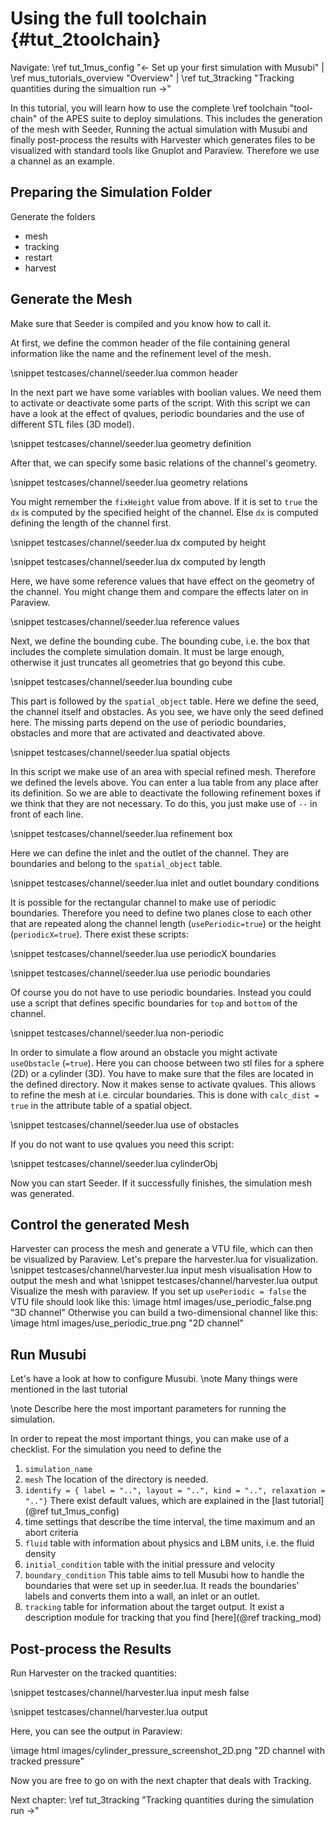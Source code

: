 Using the full toolchain {#tut_2toolchain}
========

Navigate: \ref tut_1mus_config "&larr; Set up your first simulation with Musubi"
| \ref mus_tutorials_overview "Overview"
| \ref tut_3tracking "Tracking quantities during the simualtion run &rarr;"

In this tutorial, you will learn how to use the complete \ref toolchain "tool-chain" of the APES suite to deploy
simulations. This includes the generation of the mesh with Seeder, 
Running the actual simulation with Musubi and finally post-process the results with Harvester
which generates files to be visualized with standard tools like Gnuplot and Paraview.
Therefore we use a channel as an example.

## Preparing the Simulation Folder ##

Generate the folders
* mesh
* tracking
* restart
* harvest


## Generate the Mesh ##

Make sure that Seeder is compiled and you know how to call it.

At first, we define the common header of the file containing general information like the name and
the refinement level of the mesh. 

\snippet testcases/channel/seeder.lua common header

In the next part we have some variables with boolian values. We need them to activate or deactivate 
some parts of the script. With this script we can have a look at the effect of qvalues, periodic boundaries
and the use of different STL files (3D model).  

\snippet testcases/channel/seeder.lua geometry definition

After that, we can specify some basic relations of the channel's geometry.

\snippet testcases/channel/seeder.lua geometry relations

You might remember the `fixHeight` value from above. If it is set to `true` the `dx` is computed by
the specified height of the channel. Else `dx` is computed defining the length of the channel first.

\snippet testcases/channel/seeder.lua dx computed by height

\snippet testcases/channel/seeder.lua dx computed by length

Here, we have some reference values that have effect on the geometry of the channel. 
You might change them and compare the effects later on in Paraview.

\snippet testcases/channel/seeder.lua reference values

Next, we define the bounding cube. 
The bounding cube, i.e. the box that includes the complete simulation domain.
It must be large enough, otherwise it just truncates all geometries that go beyond this cube.

\snippet testcases/channel/seeder.lua bounding cube

This part is followed by the `spatial_object` table. Here we define the seed, the channel itself
and obstacles. As you see, we have only the seed defined here. The missing parts depend on the use of 
periodic boundaries, obstacles and more that are activated and deactivated above.

\snippet testcases/channel/seeder.lua spatial objects

In this script we make use of an area with special refined mesh. Therefore we defined the levels above.
You can enter a lua table from any place after its definition. So we are able to deactivate
the following refinement boxes if we think that they are not necessary. To do this, you just make use of `--`
in front of each line.

\snippet testcases/channel/seeder.lua refinement box

Here we can define the inlet and the outlet of the channel. They are boundaries and belong to 
the `spatial_object` table. 

\snippet testcases/channel/seeder.lua inlet and outlet boundary conditions

It is possible for the rectangular channel to make use of periodic boundaries. Therefore you need to define 
two planes close to each other that are repeated along the channel length (`usePeriodic=true`) or the height
(`periodicX=true`). There exist these scripts:

\snippet testcases/channel/seeder.lua use periodicX boundaries

\snippet testcases/channel/seeder.lua use periodic boundaries

Of course you do not have to use periodic boundaries. Instead you could use a script that defines specific
boundaries for `top` and `bottom` of the channel. 

\snippet testcases/channel/seeder.lua non-periodic

In order to simulate a flow around an obstacle you might activate `useObstacle` (`=true`). Here you can choose
between two stl files for a sphere (2D) or a cylinder (3D). You have to make sure that the files are located in the 
defined directory. Now it makes sense to activate qvalues. This allows to refine the mesh at i.e. circular
boundaries. This is done with `calc_dist = true` in the attribute table of a spatial object.

\snippet testcases/channel/seeder.lua use of obstacles

If you do not want to use qvalues you need this script:

\snippet testcases/channel/seeder.lua cylinderObj

Now you can start Seeder. If it successfully finishes, the simulation mesh was generated.

## Control the generated Mesh ##

Harvester can process the mesh and generate a VTU file, which can then be visualized by Paraview.
Let's prepare the harvester.lua for visualization.
\snippet testcases/channel/harvester.lua input mesh visualisation
How to output the mesh and what
\snippet testcases/channel/harvester.lua output
Visualize the mesh with paraview. If you set up `usePeriodic = false` the VTU file should look like this:
\image html images/use_periodic_false.png "3D channel"
Otherwise you can build a two-dimensional channel like this:
\image html images/use_periodic_true.png "2D channel"

## Run Musubi ##

Let's have a look at how to configure Musubi. 
\note Many things were mentioned in the last tutorial

\note Describe here the most important parameters for running the simulation.


In order to repeat the most important things, you can make use of a checklist. 
For the simulation you need to define the 
  1. `simulation_name`
  2. `mesh` The location of the directory is needed.
  3. `identify = { label = "..", layout = "..", kind = "..", relaxation = ".."}`
     There exist default values, which are explained in the [last tutorial](@ref tut_1mus_config)
  4. time settings that describe the time interval, the time maximum and an abort criteria
  5. `fluid` table with information about physics and LBM units, i.e. the fluid density
  6. `initial_condition` table with the initial pressure and velocity
  7. `boundary_condition` This table aims to tell Musubi how to handle the boundaries that were set up
      in seeder.lua. It reads the boundaries' labels and converts them into a wall, an inlet or an outlet.
  8. `tracking` table for information about the target output. It exist a description module
      for tracking that you find [here](@ref tracking_mod)
      


## Post-process the Results ##

Run Harvester on the tracked quantities:

\snippet testcases/channel/harvester.lua input mesh false

\snippet testcases/channel/harvester.lua output

Here, you can see the output in Paraview:

\image html images/cylinder_pressure_screenshot_2D.png "2D channel with tracked pressure"

Now you are free to go on with the next chapter that deals with Tracking.

Next chapter: \ref tut_3tracking "Tracking quantities during the simulation run &rarr;"
